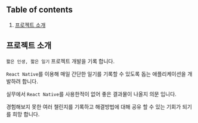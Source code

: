 ## Table of contents

1. [프로젝트 소개](#프로젝트-소개)

## 프로젝트 소개

`짧은 인생, 짧은 일기` 프로젝트 개발을 기록 합니다.

`React Native`를 이용해 매일 간단한 일기를 기록할 수 있도록 돕는 애플리케이션을 개발하려 합니다.

실무에서 `React Native`를 사용한적이 없어 좋은 결과물이 나올지 의문 입니다.

경험해보지 못한 여러 챌린지를 기록하고 해결방법에 대해 공유 할 수 있는 기회가 되기를 희망 합니다.
